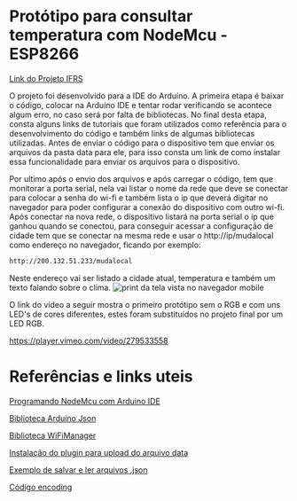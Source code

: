 # Protótipo para consultar temperatura com NodeMcu - ESP8266

[Link do Projeto IFRS](http://doc.poalab.net.br/projetos/y8aRrkHPLds6rgyaj)

O projeto foi desenvolvido para a IDE do Arduíno.
A primeira etapa é baixar o código, colocar na Arduíno IDE e tentar rodar verificando se acontece algum erro, no caso será por falta de bibliotecas. 
No final desta etapa, consta alguns links de tutoriais que foram utilizados como referência para o desenvolvimento do código e também links de algumas bibliotecas utilizadas.
Antes de enviar o código para o dispositivo tem que enviar os arquivos da pasta data para ele, para isso consta um link de como instalar essa funcionalidade para enviar os arquivos para o dispositivo.

Por ultimo após o envio dos arquivos e após carregar o código, tem que monitorar a porta serial, nela vai listar o nome da rede que deve se conectar para colocar a senha do wi-fi e também lista o ip que deverá digitar no navegador para poder configurar a conexão do dispositivo com outro wi-fi. Após conectar na nova rede, o dispositivo listará na porta serial o ip que ganhou quando se conectou, para conseguir acessar a configuração de cidade tem que se conectar na mesma rede e usar o http://ip/mudalocal como endereço no navegador, ficando por exemplo: 
```sh
http://200.132.51.233/mudalocal
```
Neste endereço vai ser listado a cidade atual, temperatura e também um texto falando sobre o clima.
![print da tela vista no navegador mobile](http://doc.poalab.net.br/cfs/files/stepImages/R4y8SPZTEau6Gq8cZ?token=eyJhdXRoVG9rZW4iOiIifQ%3D%3D&store=stepImagesStore)

O link do vídeo a seguir mostra o primeiro protótipo sem o RGB e com uns LED's de cores diferentes, estes foram substituídos no projeto final por um LED RGB.

https://player.vimeo.com/video/279533558

# Referências e links uteis

[Programando NodeMcu com Arduino IDE](https://www.filipeflop.com/blog/programar-nodemcu-com-ide-arduino)

[Biblioteca Arduino Json](https://github.com/bblanchon/ArduinoJson)

[Biblioteca WiFiManager](https://github.com/tzapu/WiFiManager) 

[Instalação do plugin para upload do arquivo data](https://github.com/esp8266/arduino-esp8266fs-plugin)

[Exemplo de salvar e ler arquivos .json ](https://github.com/esp8266/Arduino/blob/master/libraries/esp8266/examples/ConfigFile/ConfigFile.ino)

[Código encoding](https://github.com/zenmanenergy/ESP8266-Arduino-Examples/blob/master/helloWorld_urlencoded/urlencode.ino)          

